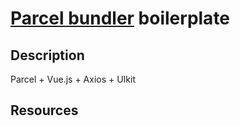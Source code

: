 # [Parcel bundler](https://en.parceljs.org/) boilerplate

## Description

Parcel + Vue.js + Axios + UIkit

## Resources
